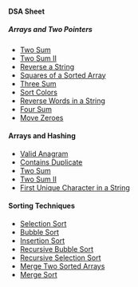 #### DSA Sheet
##### Arrays and Two Pointers
- [Two Sum](https://leetcode.com/problems/two-sum/)
- [Two Sum II](https://leetcode.com/problems/two-sum-ii-input-array-is-sorted/)
- [Reverse a String](https://leetcode.com/problems/reverse-string/)
- [Squares of a Sorted Array](https://leetcode.com/problems/squares-of-a-sorted-array/)
- [Three Sum](https://leetcode.com/problems/3sum/)
- [Sort Colors](https://leetcode.com/problems/sort-colors/)
- [Reverse Words in a String](https://leetcode.com/problems/reverse-words-in-a-string/)
- [Four Sum](https://leetcode.com/problems/4sum/description/)
- [Move Zeroes](https://leetcode.com/problems/move-zeroes/)

#### Arrays and Hashing
- [Valid Anagram](https://leetcode.com/problems/valid-anagram/)
- [Contains Duplicate](https://leetcode.com/problems/contains-duplicate/description/)
- [Two Sum](https://leetcode.com/problems/two-sum/)
- [Two Sum II](https://leetcode.com/problems/two-sum-ii-input-array-is-sorted/)
- [First Unique Character in a String](https://leetcode.com/problems/first-unique-character-in-a-string/)


#### Sorting Techniques
- [Selection Sort]()
- [Bubble Sort]()
- [Insertion Sort]()
- [Recursive Bubble Sort]()
- [Recursive Selection Sort]()
- [Merge Two Sorted Arrays](https://leetcode.com/problems/merge-sorted-array/)
- [Merge Sort]()
